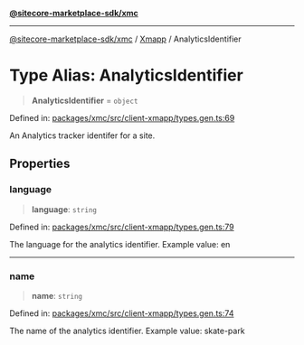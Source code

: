 [**@sitecore-marketplace-sdk/xmc**](../../../../README.md)

***

[@sitecore-marketplace-sdk/xmc](../../../../README.md) / [Xmapp](../README.md) / AnalyticsIdentifier

# Type Alias: AnalyticsIdentifier

> **AnalyticsIdentifier** = `object`

Defined in: [packages/xmc/src/client-xmapp/types.gen.ts:69](https://github.com/Sitecore/marketplace-sdk/blob/main/packages/xmc/src/client-xmapp/types.gen.ts#L69)

An Analytics tracker identifer for a site.

## Properties

### language

> **language**: `string`

Defined in: [packages/xmc/src/client-xmapp/types.gen.ts:79](https://github.com/Sitecore/marketplace-sdk/blob/main/packages/xmc/src/client-xmapp/types.gen.ts#L79)

The language for the analytics identifier.
Example value: en

***

### name

> **name**: `string`

Defined in: [packages/xmc/src/client-xmapp/types.gen.ts:74](https://github.com/Sitecore/marketplace-sdk/blob/main/packages/xmc/src/client-xmapp/types.gen.ts#L74)

The name of the analytics identifier.
Example value: skate-park

